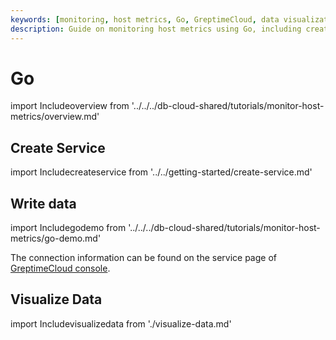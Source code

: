 ```yaml
---
keywords: [monitoring, host metrics, Go, GreptimeCloud, data visualization]
description: Guide on monitoring host metrics using Go, including creating a service, writing data, and visualizing data.
---
```


# Go

import Includeoverview from '../../../db-cloud-shared/tutorials/monitor-host-metrics/overview.md' 

<Includeoverview/>

## Create Service

import Includecreateservice from '../../getting-started/create-service.md' 

<Includecreateservice/>

## Write data

import Includegodemo from '../../../db-cloud-shared/tutorials/monitor-host-metrics/go-demo.md' 

<Includegodemo/>

The connection information can be found on the service page of [GreptimeCloud console](https://console.greptime.cloud/service).

## Visualize Data

import Includevisualizedata from './visualize-data.md' 

<Includevisualizedata/>
